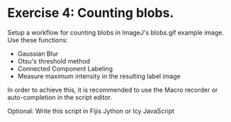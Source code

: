 # Exercise 4: Counting blobs.

Setup a workflow for counting blobs in ImageJ's blobs.gif example image.
Use these functions:
* Gaussian Blur
* Otsu's threshold method
* Connected Component Labeling
* Measure maximum intensity in the resulting label image

In order to achieve this, it is recommended to use the Macro recorder or auto-completion in the script editor.

Optional: Write this script in Fijis Jython or Icy JavaScript